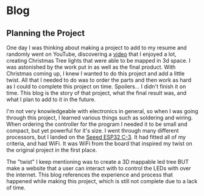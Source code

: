# Blog

## Planning the Project

One day I was thinking about making a project to add to my resume and randomly went on YouTube, discovering a [video](https://www.youtube.com/watch?v=TvlpIojusBE) that I enjoyed a lot, creating Christmas Tree lights that were able to be mapped in 3d space. I was astonished by the work put in as well as the final product. With Christmas coming up, I knew I wanted to do this project and add a little twist. All that I needed to do was to order the parts and then work as hard as I could to complete this project on time. Spoilers... I didn't finish it on time. This blog is the story of that project, what the final result was, and what I plan to add to it in the future.

I'm not very knowledgeable with electronics in general, so when I was going through this project, I learned various things such as soldering and wiring. When ordering the controller for the program I needed it to be small and compact, but yet powerful for it's size. I went through many different processors, but I landed on the [Seeed ESP32 C-3](https://www.seeedstudio.com/Seeed-XIAO-ESP32C3-p-5431.html). It had fitted all of my criteria, and had WiFi. It was WiFi from the board that inspired my twist on the original project in the first place. 

The "twist" I keep mentioning was to create a 3D mappable led tree BUT make a website that a user can interact with to control the LEDs with over the internet. This blog references the experience and process that happened while making this project, which is still not complete due to a lack of time.